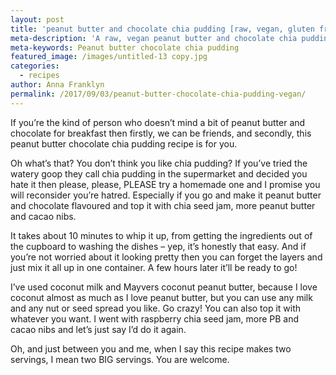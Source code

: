 ```yaml
---
layout: post
title: 'peanut butter and chocolate chia pudding [raw, vegan, gluten free]'
meta-description: 'A raw, vegan peanut butter and chocolate chia pudding'
meta-keywords: Peanut butter chocolate chia pudding
featured_image: /images/untitled-13 copy.jpg
categories:
  - recipes
author: Anna Franklyn
permalink: /2017/09/03/peanut-butter-chocolate-chia-pudding-vegan/
---
```


If you’re the kind of person who doesn’t mind a bit of peanut butter and chocolate for breakfast then firstly, we can be friends, and secondly, this peanut butter chocolate chia pudding recipe is for you.

Oh what’s that? You don’t think you like chia pudding? If you’ve tried the watery goop they call chia pudding in the supermarket and decided you hate it then please, please, PLEASE try a homemade one and I promise you will reconsider you’re hatred. Especially if you go and make it peanut butter and chocolate flavoured and top it with chia seed jam, more peanut butter and cacao nibs.

It takes about 10 minutes to whip it up, from getting the ingredients out of the cupboard to washing the dishes – yep, it’s honestly that easy. And if you’re not worried about it looking pretty then you can forget the layers and just mix it all up in one container. A few hours later it’ll be ready to go!

I’ve used coconut milk and Mayvers coconut peanut butter, because I love coconut almost as much as I love peanut butter, but you can use any milk and any nut or seed spread you like. Go crazy! You can also top it with whatever you want. I went with raspberry chia seed jam, more PB and cacao nibs and let’s just say I’d do it again.

Oh, and just between you and me, when I say this recipe makes two servings, I mean two BIG servings. You are welcome.
